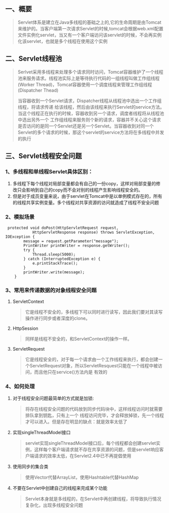 ## 一、概要

> Servlet体系是建立在Java多线程的基础之上的,它的生命周期是由Tomcat来维护的。当客户端第一次请求Servlet的时候,tomcat会根据web.xml配置文件实例化servlet，当又有一个客户端访问该servlet的时候，不会再实例化该servlet，也就是多个线程在使用这个实例

## 二、Servlet线程池

> Serlvet采用多线程来处理多个请求同时访问，Tomcat容器维护了一个线程池来服务请求。线程池实际上是等待执行代码的一组线程叫做工作组线程(Worker Thread)，Tomcat容器使用一个调度线程来管理工作组线程(Dispatcher Thead)
>
> 当容器收到一个Servlet请求，Dispatcher线程从线程池中选出一个工作组线程，将请求传递 给该线程，然后由该线程来执行Servlet的service方法。当这个线程正在执行的时候，容器收到另一个请求，调度者线程将从线程池中选出另外一个 工作组线程来服务则个新的请求，容器并不关心这个请求是否访问的是同一个Servlet还是另一个Servlet。当容器收到对同一个Servlet的多个请求的时候，那这个servlet的service方法将在多线程中并发的执行

## 三、Servlet线程安全问题

### 1、多线程和单线程Servlet具体区别：

1. 多线程下每个线程对局部变量都会有自己的一份copy，这样对局部变量的修改只会影响到自己的copy而不会对别的线程产生影响线程安全的。
2. 但是对于成员变量来说，由于servlet在Tomcat中是以单例模式存在的，所有的线程共享实例变量。多个线程对共享资源的访问就造成了线程不安全问题

### 2、模拟场景

```
 protected void doPost(HttpServletRequest request,  
            HttpServletResponse response) throws ServletException, IOException {  
        message = request.getParameter("message");  
        PrintWriter printWriter = response.getWriter();  
        try {  
            Thread.sleep(5000);  
        } catch (InterruptedException e) {  
            e.printStackTrace();  
        }  
        printWriter.write(message);  
    }  
```

### 3、常用来传递数据的对象线程安全问题

1. ServletContext

   > 它是线程不安全的，多线程下可以同时进行读写，因此我们要对其读写操作进行同步或者深度的clone。  

2. HttpSession

   > 同样是线程不安全的，和ServletContext的操作一样。 

3. ServletRequest

   > 它是线程安全的，对于每一个请求由一个工作线程来执行，都会创建一个ServletRequest对象，所以ServletResquest只能在一个线程中被访问，而且他只在service()方法内是 有效的

### 4、如何处理

1. 对于线程安全问题最简单的方式就是加锁:

   > 将存在线程安全问题的代码放到同步代码块中，这样线程访问时就需要排队拿到钥匙，只有上一个
   > 线程访问完毕，才会释放掉锁，先一个线程才可以进入。但是存在明显的缺点：就是效率太低了

2. 实现singleThreadModel接口

   > servlet实现singleThreadModel接口后，每个线程都会创建servlet实例，这样每个客户端请求就不存在共享资源的问题，但是servlet响应客户端请求的效率太低，在Servlet2.4中已不再提倡使用

3. 使用同步的集合类

   > 使用Vector代替ArrayList，使用Hashtable代替HashMap

4. 不要在Servlet中创建自己的线程来完成某个功能

   > Servlet本身就是多线程的，在Servlet中再创建线程，将导致执行情况复杂化，出现多线程安全问题